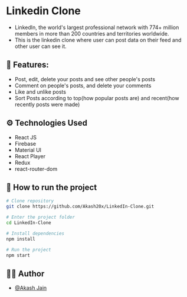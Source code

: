 # Linkedin Clone
* LinkedIn, the world's largest professional network with 774+ million members in more than 200 countries and territories worldwide.
* This is the linkedin clone where user can post data on their feed and other user can see it.

## :mag_right: Features:
- Post, edit, delete your posts and see other people's posts
- Comment on people's posts, and delete your comments
- Like and unlike posts
- Sort Posts according to top(how popular posts are) and recent(how recently posts were made)

## :gear: Technologies Used 

- React JS
- Firebase
- Material UI
- React Player
- Redux
- react-router-dom


## :file_folder: How to run the project 

```bash
# Clone repository 
git clone https://github.com/Akash20x/LinkedIn-Clone.git

# Enter the project folder 
cd LinkedIn-Clone

# Install dependencies 
npm install 

# Run the project 
npm start
```

## :raising_hand_man: Author 
- [@Akash Jain](https://github.com/Akash20x)
